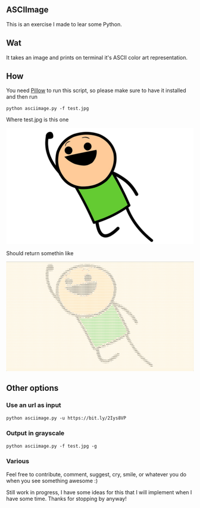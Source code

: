 ## ASCIImage

This is an exercise I made to lear some Python. 

## Wat

It takes an image and prints on terminal it's ASCII color art representation.

## How

You need [Pillow](https://github.com/python-pillow/Pillow) to run this script, so please make sure to have it installed and then run

```
python asciimage.py -f test.jpg
```

Where test.jpg is this one

![c&h](https://github.com/utnaf/ascii-stuff/raw/master/test.jpg)

Should return somethin like

![result in terminal](https://github.com/utnaf/ascii-stuff/raw/master/result.png)

## Other options

### Use an url as input

```
python asciimage.py -u https://bit.ly/2Iys8VP
```

### Output in grayscale

```
python asciimage.py -f test.jpg -g
```


### Various
Feel free to contribute, comment, suggest, cry, smile, or whatever you do when you see something awesome :)

Still work in progress, I have some ideas for this that I will implement when I have some time. Thanks for stopping by anyway!
